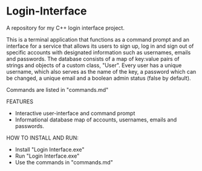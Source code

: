 # Login-Interface
A repository for my C++ login interface project.

This is a terminal application that functions as a command prompt and an interface for a service that allows its users to sign up, log in and sign out of specific accounts with designated information such as usernames, emails and passwords. The database consists of a map of key:value pairs of strings and objects of a custom class, "User". Every user has a unique username, which also serves as the name of the key, a password which can be changed, a unique email and a boolean admin status (false by default).

Commands are listed in "commands.md"

FEATURES
- Interactive user-interface and command prompt
- Informational database map of accounts, usernames, emails and passwords.

HOW TO INSTALL AND RUN:
- Install "Login Interface.exe"
- Run "Login Interface.exe"
- Use the commands in "commands.md"
